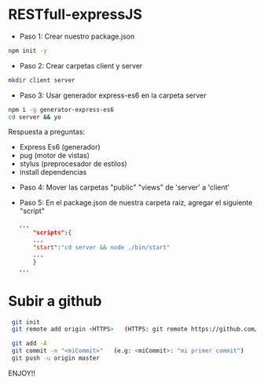 # RESTfull-expressJS

- Paso 1:
Crear nuestro package.json
```bash
npm init -y
```

- Paso 2:
Crear carpetas client y server
```bash
mkdir client server
```

- Paso 3:
Usar generador express-es6 en la carpeta server
```bash
npm i -g generator-express-es6
cd server && yo
```
Respuesta a preguntas:
+ Express Es6 (generador)
+ pug (motor de vistas)
+ stylus (preprocesador de estilos)
+ install dependencias

- Paso 4:
Mover las carpetas "public" "views" de 'server' a 'client'

- Paso 5:
En el package.json de nuestra carpeta raiz, agregar el siguiente "script"
```json
   ...
       "scripts":{
       ...
       "start":"cd server && node ./bin/start"
       ...
       }
   ...
```

# Subir a github
```bash
 git init
 git remote add origin <HTTPS>   (HTTPS: git remote https://github.com/*.git)

 git add -A
 git commit -m "<miCommit>"   (e.g: <miCommit>: "mi primer commit")
 git push -u origin master
 ```
ENJOY!!